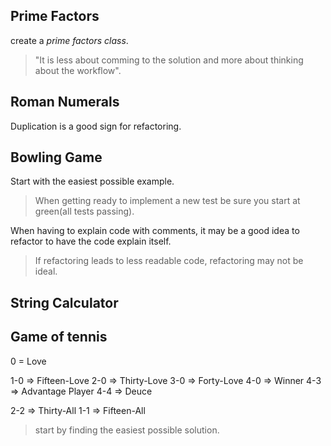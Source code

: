 ## Prime Factors

create a _prime factors class_.

>"It is less about comming to the solution and more about thinking about the workflow".

## Roman Numerals

Duplication is a good sign for refactoring.

## Bowling Game

Start with the easiest possible example.

> When getting ready to implement a new test be sure you start at green(all tests passing).

When having to explain code with comments, it may be a good idea to refactor to have the code explain itself.

> If refactoring leads to less readable code, refactoring may not be ideal.

## String Calculator

## Game of tennis

0 = Love

1-0 => Fifteen-Love
2-0 => Thirty-Love
3-0 => Forty-Love
4-0 => Winner
4-3 => Advantage Player
4-4 => Deuce

2-2 => Thirty-All
1-1 => Fifteen-All

> start by finding the easiest possible solution.

